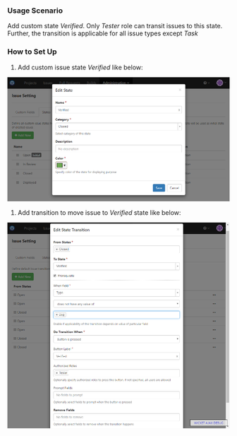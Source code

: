### Usage Scenario

Add custom state _Verified_. Only _Tester_ role can transit issues to this state. Further, the transition is applicable for all issue types except _Task_ 

### How to Set Up

1. Add custom issue state _Verified_ like below:

  ![Custom State Verified](../images/custom-state-verified.png)
  
1. Add transition to move issue to _Verified_ state like below:

  ![Transit Verified](../images/transit-verified.png)